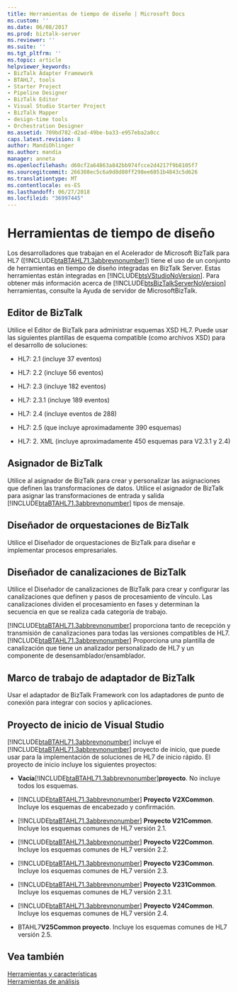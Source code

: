 ```yaml
---
title: Herramientas de tiempo de diseño | Microsoft Docs
ms.custom: ''
ms.date: 06/08/2017
ms.prod: biztalk-server
ms.reviewer: ''
ms.suite: ''
ms.tgt_pltfrm: ''
ms.topic: article
helpviewer_keywords:
- BizTalk Adapter Framework
- BTAHL7, tools
- Starter Project
- Pipeline Designer
- BizTalk Editor
- Visual Studio Starter Project
- BizTalk Mapper
- design-time tools
- Orchestration Designer
ms.assetid: 709bd782-d2ad-49be-ba33-e957eba2a0cc
caps.latest.revision: 8
author: MandiOhlinger
ms.author: mandia
manager: anneta
ms.openlocfilehash: d60cf2a64863a842bb974fcce2d4217f9b8105f7
ms.sourcegitcommit: 266308ec5c6a9d8d80ff298ee6051b4843c5d626
ms.translationtype: MT
ms.contentlocale: es-ES
ms.lasthandoff: 06/27/2018
ms.locfileid: "36997445"
---
```

# <a name="design-time-tools"></a>Herramientas de tiempo de diseño
Los desarrolladores que trabajan en el Acelerador de Microsoft BizTalk para HL7 ([!INCLUDE[btaBTAHL71.3abbrevnonumber](../../includes/btabtahl71-3abbrevnonumber-md.md)]) tiene el uso de un conjunto de herramientas en tiempo de diseño integradas en BizTalk Server. Estas herramientas están integradas en [!INCLUDE[btsVStudioNoVersion](../../includes/btsvstudionoversion-md.md)]. Para obtener más información acerca de [!INCLUDE[btsBizTalkServerNoVersion](../../includes/btsbiztalkservernoversion-md.md)] herramientas, consulte la Ayuda de servidor de MicrosoftBizTalk.  
  
## <a name="biztalk-editor"></a>Editor de BizTalk  
 Utilice el Editor de BizTalk para administrar esquemas XSD HL7. Puede usar las siguientes plantillas de esquema compatible (como archivos XSD) para el desarrollo de soluciones:  
  
-   HL7: 2.1 (incluye 37 eventos)  
  
-   HL7: 2.2 (incluye 56 eventos)  
  
-   HL7: 2.3 (incluye 182 eventos)  
  
-   HL7: 2.3.1 (incluye 189 eventos)  
  
-   HL7: 2.4 (incluye eventos de 288)  
  
-   HL7: 2.5 (que incluye aproximadamente 390 esquemas)  
  
-   HL7: 2. XML (incluye aproximadamente 450 esquemas para V2.3.1 y 2.4)  
  
## <a name="biztalk-mapper"></a>Asignador de BizTalk  
 Utilice al asignador de BizTalk para crear y personalizar las asignaciones que definen las transformaciones de datos. Utilice el asignador de BizTalk para asignar las transformaciones de entrada y salida [!INCLUDE[btaBTAHL71.3abbrevnonumber](../../includes/btabtahl71-3abbrevnonumber-md.md)] tipos de mensaje.  
  
## <a name="biztalk-orchestration-designer"></a>Diseñador de orquestaciones de BizTalk  
 Utilice el Diseñador de orquestaciones de BizTalk para diseñar e implementar procesos empresariales.  
  
## <a name="biztalk-pipeline-designer"></a>Diseñador de canalizaciones de BizTalk  
 Utilice el Diseñador de canalizaciones de BizTalk para crear y configurar las canalizaciones que definen y pasos de procesamiento de vínculo. Las canalizaciones dividen el procesamiento en fases y determinan la secuencia en que se realiza cada categoría de trabajo.  
  
 [!INCLUDE[btaBTAHL71.3abbrevnonumber](../../includes/btabtahl71-3abbrevnonumber-md.md)] proporciona tanto de recepción y transmisión de canalizaciones para todas las versiones compatibles de HL7. [!INCLUDE[btaBTAHL71.3abbrevnonumber](../../includes/btabtahl71-3abbrevnonumber-md.md)] Proporciona una plantilla de canalización que tiene un analizador personalizado de HL7 y un componente de desensamblador/ensamblador.  
  
## <a name="biztalk-adapter-framework"></a>Marco de trabajo de adaptador de BizTalk  
 Usar el adaptador de BizTalk Framework con los adaptadores de punto de conexión para integrar con socios y aplicaciones.  
  
## <a name="visual-studio-starter-project"></a>Proyecto de inicio de Visual Studio  
 [!INCLUDE[btaBTAHL71.3abbrevnonumber](../../includes/btabtahl71-3abbrevnonumber-md.md)] incluye el [!INCLUDE[btaBTAHL71.3abbrevnonumber](../../includes/btabtahl71-3abbrevnonumber-md.md)] proyecto de inicio, que puede usar para la implementación de soluciones de HL7 de inicio rápido. El proyecto de inicio incluye los siguientes proyectos:  
  
- **Vacía**[!INCLUDE[btaBTAHL71.3abbrevnonumber](../../includes/btabtahl71-3abbrevnonumber-md.md)]**proyecto**.     No incluye todos los esquemas.  
  
- [!INCLUDE[btaBTAHL71.3abbrevnonumber](../../includes/btabtahl71-3abbrevnonumber-md.md)] **Proyecto V2XCommon**. Incluye los esquemas de encabezado y confirmación.  
  
- [!INCLUDE[btaBTAHL71.3abbrevnonumber](../../includes/btabtahl71-3abbrevnonumber-md.md)] **Proyecto V21Common**. Incluye los esquemas comunes de HL7 versión 2.1.  
  
- [!INCLUDE[btaBTAHL71.3abbrevnonumber](../../includes/btabtahl71-3abbrevnonumber-md.md)] **Proyecto V22Common**. Incluye los esquemas comunes de HL7 versión 2.2.  
  
- [!INCLUDE[btaBTAHL71.3abbrevnonumber](../../includes/btabtahl71-3abbrevnonumber-md.md)] **Proyecto V23Common**. Incluye los esquemas comunes de HL7 versión 2.3.  
  
- [!INCLUDE[btaBTAHL71.3abbrevnonumber](../../includes/btabtahl71-3abbrevnonumber-md.md)] **Proyecto V231Common**. Incluye los esquemas comunes de HL7 versión 2.3.1.  
  
- [!INCLUDE[btaBTAHL71.3abbrevnonumber](../../includes/btabtahl71-3abbrevnonumber-md.md)] **Proyecto V24Common**. Incluye los esquemas comunes de HL7 versión 2.4.  
  
- BTAHL7**V25Common proyecto**. Incluye los esquemas comunes de HL7 versión 2.5.  
  
## <a name="see-also"></a>Vea también  
 [Herramientas y características](../../adapters-and-accelerators/accelerator-hl7/tools-and-features.md)   
 [Herramientas de análisis](../../adapters-and-accelerators/accelerator-hl7/analysis-tools2.md)